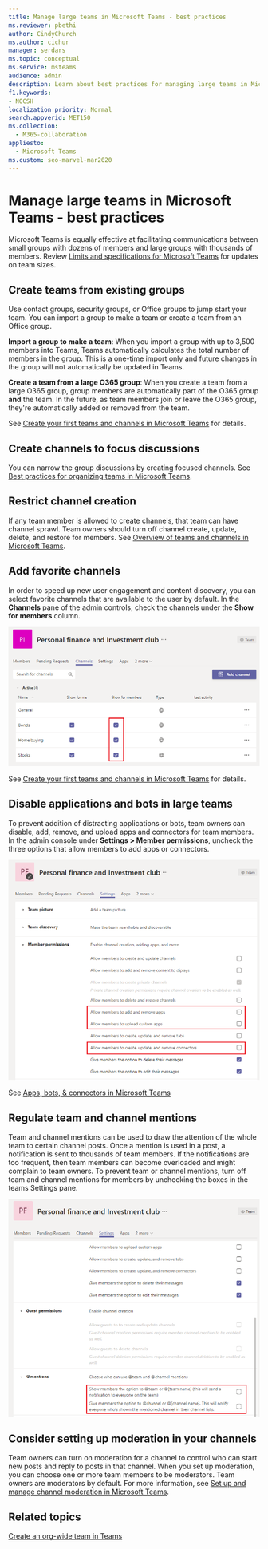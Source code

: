 ```yaml
---
title: Manage large teams in Microsoft Teams - best practices
ms.reviewer: pbethi
author: CindyChurch
ms.author: cichur
manager: serdars
ms.topic: conceptual
ms.service: msteams
audience: admin
description: Learn about best practices for managing large teams in Microsoft Teams to meet your organization's needs.
f1.keywords:
- NOCSH
localization_priority: Normal
search.appverid: MET150
ms.collection: 
  - M365-collaboration
appliesto: 
  - Microsoft Teams
ms.custom: seo-marvel-mar2020
---
```


Manage large teams in Microsoft Teams - best practices
======================================================

Microsoft Teams is equally effective at facilitating communications between small groups with dozens of members and large groups with thousands of members. Review [Limits and specifications for Microsoft Teams](limits-specifications-teams.md) for updates on team sizes.

## Create teams from existing groups

Use contact groups, security groups, or Office groups to jump start your team. You can import a group to make a team or create a team from an Office group.

**Import a group to make a team**: When you import a group with up to 3,500 members into Teams, Teams automatically calculates the total number of members in the group. This is a one-time import only and future changes in the group will not automatically be updated in Teams.

**Create a team from a large O365 group**: When you create a team from a large O365 group, group members are automatically part of the O365 group **and** the team. In the future, as team members join or leave the O365 group, they're automatically added or removed from the team.

See [Create your first teams and channels in Microsoft Teams](get-started-with-teams-create-your-first-teams-and-channels.md) for details.

## Create channels to focus discussions

You can narrow the group discussions by creating focused channels. See [Best practices for organizing teams in Microsoft Teams](best-practices-organizing.md).

## Restrict channel creation

If any team member is allowed to create channels, that team can have channel sprawl. Team owners should turn off channel create, update, delete, and restore for members. See [Overview of teams and channels in Microsoft Teams](teams-channels-overview.md).

## Add favorite channels

In order to speed up new user engagement and content discovery, you can select favorite channels that are available to the user by default. In the **Channels** pane of the admin controls, check the channels under the **Show for members** column.

![Screen image that shows the channels pane of the admin console.](media/favorite-channels.png "Screen image that shows channels pane of the admin console. Some channels are checked for Show for members.")

 See [Create your first teams and channels in Microsoft Teams](get-started-with-teams-create-your-first-teams-and-channels.md) for details.

## Disable applications and bots in large teams

To prevent addition of distracting applications or bots, team owners can disable, add, remove, and upload apps and connectors for team members. In the admin console under **Settings > Member permissions**, uncheck the three options that allow members to add apps or connectors.

![Screen image that shows the Member permissions section of the Settings pane.](media/disable-bots-connectors.png "Screen image that shows the Member permission section of the Settings pane. The options for allow members to add apps or connectors are unchecked.")

See [Apps, bots, & connectors in Microsoft Teams](deploy-apps-microsoft-teams-landing-page.md)

## Regulate team and channel mentions

Team and channel mentions can be used to draw the attention of the whole team to certain channel posts. Once a mention is used in a post, a notification is sent to thousands of team members. If the notifications are too frequent, then team members can become overloaded and might complain to team owners. To prevent team or channel mentions, turn off team and channel mentions for members by unchecking the boxes in the teams Settings pane.

![Screen image that shows the at Mentions section of the Settings pane.](media/no-at-mentions.png "Screen image that shows the at Mentions section of the Settings pane. The options for show and give members access to at mentions are unchecked.")

## Consider setting up moderation in your channels

Team owners can turn on moderation for a channel to control who can start new posts and reply to posts in that channel. When you set up moderation, you can choose one or more team members to be moderators. Team owners are moderators by default. For more information, see [Set up and manage channel moderation in Microsoft Teams](manage-channel-moderation-in-teams.md).

## Related topics

[Create an org-wide team in Teams](create-an-org-wide-team.md)
